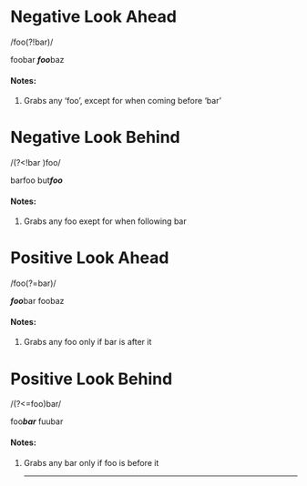 # Negative Look Ahead
/foo(?!bar)/

foobar ***foo***baz

#### Notes:
  1. Grabs any ‘foo’, except for when coming before ‘bar’




# Negative Look Behind

/(?<!bar )foo/

barfoo but***foo***

#### Notes:
1. Grabs any foo exept for when following bar




# Positive Look Ahead
/foo(?=bar)/

***foo***bar foobaz


#### Notes:
1. Grabs any foo only if bar is after it





# Positive Look Behind
/(?<=foo)bar/

foo***bar*** fuubar

#### Notes:
1. Grabs any bar only if foo is before it
    ***
